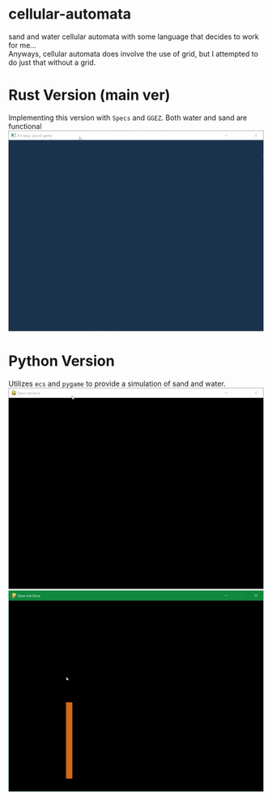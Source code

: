 # cellular-automata
sand and water cellular automata with some language that decides to work for me...  
Anyways, cellular automata does involve the use of grid, but I attempted to do just that without a grid.

# Rust Version (main ver)
Implementing this version with `Specs` and `GGEZ`.
Both water and sand are functional
![](gif-showcases/rust_sand_water.gif)
# Python Version
Utilizes `ecs` and `pygame` to provide a simulation of sand and water.
![](gif-showcases/py_sand_water.gif)
![](gif-showcases/py_dirt_w_grass_attempt.gif)
